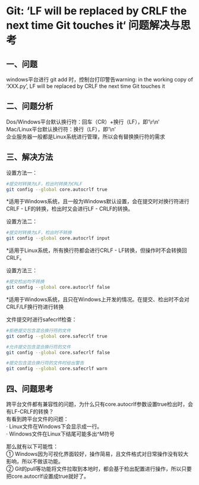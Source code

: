 # Git: ‘LF will be replaced by CRLF the next time Git touches it‘ 问题解决与思考

## 一、问题
windows平台进行 git add 时，控制台打印警告warning: in the working copy of ‘XXX.py’, LF will be replaced by CRLF the next time Git touches it
 

## 二、问题分析
Dos/Windows平台默认换行符：回车（CR）+换行（LF），即’\r\n’  
Mac/Linux平台默认换行符：换行（LF），即’\n’  
企业服务器一般都是Linux系统进行管理，所以会有替换换行符的需求  
 

## 三、解决方法
设置方法一：
```sh
#提交时转换为LF，检出时转换为CRLF
git config --global core.autocrlf true
```
*适用于Windows系统，且一般为Windows默认设置，会在提交时对换行符进行CRLF - LF的转换，检出时又会进行LF - CRLF的转换。
 

设置方法二：
```sh
#提交时转换为LF，检出时不转换
git config --global core.autocrlf input
```
*适用于Linux系统，所有换行符都会进行CRLF - LF转换，但操作时不会转换回CRLF。
 

设置方法三：
```sh
#提交检出均不转换
git config --global core.autocrlf false
```
*适用于Windows系统，且只在Windows上开发的情况。在提交、检出时不会对CRLF/LF换行符进行转换
 

文件提交时进行safecrlf检查：
```sh
#拒绝提交包含混合换行符的文件
git config --global core.safecrlf true

#允许提交包含混合换行符的文件
git config --global core.safecrlf false

#提交包含混合换行符的文件时给出警告
git config --global core.safecrlf warn
```

## 四、问题思考
跨平台文件都有兼容性的问题，为什么只有core.autocrlf参数设置true检出时，会有LF-CRLF的转换？  
有看到跨平台文件的问题：  
· Linux文件在Windows下会显示成一行。  
· Windows文件在Linux下结尾可能多出^M符号  
 
那么就有以下可能性：  
① Windows因为可视化界面较好，操作简易，且文件格式对日常操作没有较大影响，所以不做该功能。  
② Git的pull等功能将文件拉取到本地时，都会基于检出配置进行操作，所以只要把core.autocrlf设置成true就好了。
